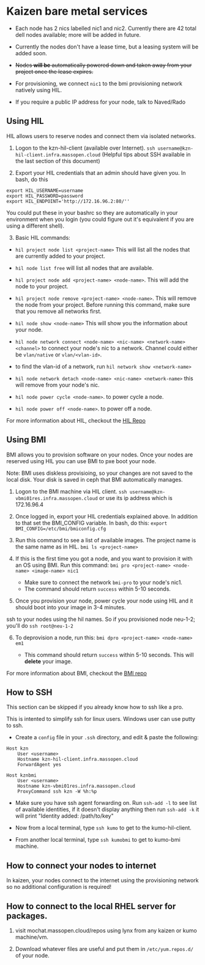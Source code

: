 # Kaizen bare metal services

* Each node has 2 nics labelled nic1 and nic2. Currently there are 42 total dell nodes available; more will be added in future.

* Currently the nodes don't have a lease time, but a leasing system will be added soon.

* ~~Nodes **will be** automatically powered down and taken away from your project once the lease expires.~~

* For provisioning, we connect `nic1` to the bmi provisioning network natively using HIL.

* If you require a public IP address for your node, talk to Naved/Rado

## Using HIL

HIL allows users to reserve nodes and connect them via isolated networks.

1. Logon to the kzn-hil-client (available over Internet).
  `ssh username@kzn-hil-client.infra.massopen.cloud` (Helpful tips about SSH available in the last section of this document)

2. Export your HIL credentials that an admin should have given you. In bash, do this

```
export HIL_USERNAME=username
export HIL_PASSWORD=password
export HIL_ENDPOINT='http://172.16.96.2:80/''
```

You could put these in your bashrc so they are automatically in your environment
when you login (you could figure out it's equivalent if you are using a different shell).

3. Basic HIL commands:

* `hil project node list <project-name>`
    This will list all the nodes that are currently added to your project.

* `hil node list free`
   will list all nodes that are available.

* `hil project node add <project-name> <node-name>`.
    This will add the node to your project.

* `hil project node remove <project-name> <node-name>`.
    This will remove the node from your project. Before running this command, make
    sure that you remove all networks first.

* `hil node show <node-name>`
    This will show you the information about your node.

* `hil node network connect <node-name> <nic-name> <network-name> <channel>`
    to connect your node's nic to a network. Channel could either be `vlan/native`
    or `vlan/<vlan-id>`.

* to find the vlan-id of a network, run `hil network show <network-name>`

* `hil node network detach <node-name> <nic-name> <network-name>`
    this will remove <network-name> from your node's nic.

* `hil node power cycle <node-name>`.
    to power cycle a node.

* `hil node power off <node-name>`.
    to power off a node.

For more information about HIL, checkout the [HIL Repo](http://github.com/cci-moc/hil)


## Using BMI

BMI allows you to provision software on your nodes. Once your nodes are reserved using HIL
you can use BMI to pxe boot your node.

Note: BMI uses diskless provisioing, so your changes are not saved to the local disk. Your disk is
saved in ceph that BMI automatically manages.

1. Logon to the BMI machine via HIL client.
    `ssh username@kzn-vbmi01res.infra.massopen.cloud`
    or use its ip address which is 172.16.96.4

2. Once logged in, export your HIL credentials explained above. In addition to that
set the BMI_CONFIG variable. In bash, do this:
    `export BMI_CONFIG=/etc/bmi/bmiconfig.cfg`

3. Run this command to see a list of available images. The project name is the same name as in HIL.
    `bmi ls <project-name>`


4. If this is the first time you got a node, and you want to provision it with an OS using BMI.
Run this command:
    `bmi pro <project-name> <node-name> <image-name> nic1`

    * Make sure to connect the network `bmi-pro` to your node's nic1.
    * The command should return `success` within 5-10 seconds.


5. Once you provision your node, power cycle your node using HIL and it should boot
into your image in 3-4 minutes.

ssh to your nodes using the hil names. So if you provisioned node neu-1-2; you'll do `ssh root@neu-1-2`

6. To deprovision a node, run this:
    `bmi dpro <project-name> <node-name> em1`

    * This command should return `success` within 5-10 seconds. This will **delete** your
    image.

For more information about BMI, checkout the [BMI repo](https://github.com/cci-moc/ims)


## How to SSH

This section can be skipped if you already know how to ssh like a pro.

This is intented to simplify ssh for linux users. Windows user can use putty to ssh.

* Create a `config` file in your `.ssh` directory, and edit & paste the following:

```
Host kzn
    User <username>
    Hostname kzn-hil-client.infra.massopen.cloud
    ForwardAgent yes

Host kznbmi
    User <username>
    Hostname kzn-vbmi01res.infra.massopen.cloud
    ProxyCommand ssh kzn -W %h:%p
```

* Make sure you have ssh agent forwarding on.
  Run `ssh-add -l` to see list of available identities, if it doesn't display anything
  then run `ssh-add -k` it will print "Identity added: /path/to/key"

* Now from a local terminal, type `ssh kumo` to get to the kumo-hil-client.

* From another local terminal, type `ssh kumobmi` to get to kumo-bmi machine.

## How to connect your nodes to internet

In kaizen, your nodes connect to the internet using the provisioning network so no additional
configuration is required!

## How to connect to the local RHEL server for packages.

1. visit mochat.massopen.cloud/repos using lynx from any kaizen or kumo machine/vm. 

2. Download whatever files are useful and put them in `/etc/yum.repos.d/` of your node.
